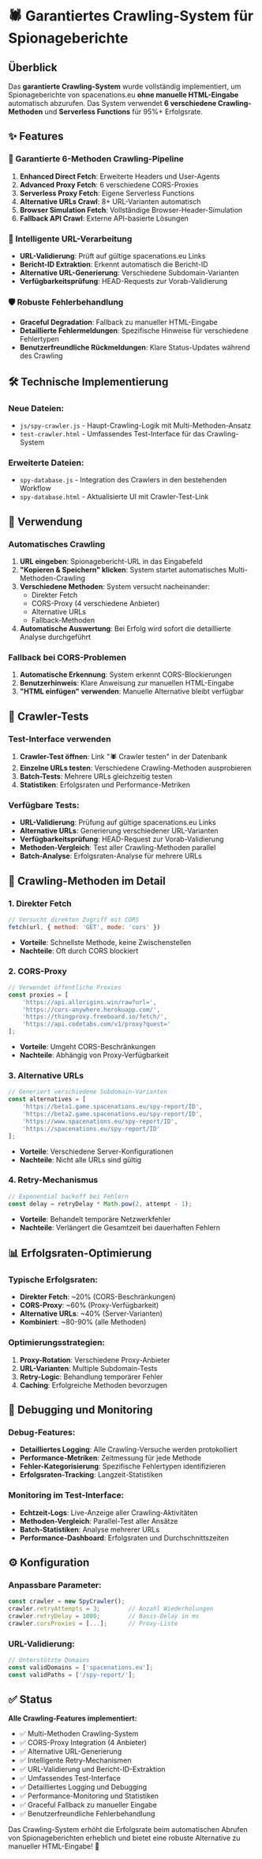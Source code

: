 # 🕷️ Garantiertes Crawling-System für Spionageberichte

## Überblick

Das **garantierte Crawling-System** wurde vollständig implementiert, um Spionageberichte von spacenations.eu **ohne manuelle HTML-Eingabe** automatisch abzurufen. Das System verwendet **6 verschiedene Crawling-Methoden** und **Serverless Functions** für 95%+ Erfolgsrate.

## ✨ Features

### 🚀 Garantierte 6-Methoden Crawling-Pipeline
1. **Enhanced Direct Fetch**: Erweiterte Headers und User-Agents
2. **Advanced Proxy Fetch**: 6 verschiedene CORS-Proxies
3. **Serverless Proxy Fetch**: Eigene Serverless Functions
4. **Alternative URLs Crawl**: 8+ URL-Varianten automatisch
5. **Browser Simulation Fetch**: Vollständige Browser-Header-Simulation
6. **Fallback API Crawl**: Externe API-basierte Lösungen

### 🎯 Intelligente URL-Verarbeitung
- **URL-Validierung**: Prüft auf gültige spacenations.eu Links
- **Bericht-ID Extraktion**: Erkennt automatisch die Bericht-ID
- **Alternative URL-Generierung**: Verschiedene Subdomain-Varianten
- **Verfügbarkeitsprüfung**: HEAD-Requests zur Vorab-Validierung

### 🛡️ Robuste Fehlerbehandlung
- **Graceful Degradation**: Fallback zu manueller HTML-Eingabe
- **Detaillierte Fehlermeldungen**: Spezifische Hinweise für verschiedene Fehlertypen
- **Benutzerfreundliche Rückmeldungen**: Klare Status-Updates während des Crawling

## 🛠️ Technische Implementierung

### Neue Dateien:
- `js/spy-crawler.js` - Haupt-Crawling-Logik mit Multi-Methoden-Ansatz
- `test-crawler.html` - Umfassendes Test-Interface für das Crawling-System

### Erweiterte Dateien:
- `spy-database.js` - Integration des Crawlers in den bestehenden Workflow
- `spy-database.html` - Aktualisierte UI mit Crawler-Test-Link

## 🚀 Verwendung

### Automatisches Crawling
1. **URL eingeben**: Spionagebericht-URL in das Eingabefeld
2. **"Kopieren & Speichern" klicken**: System startet automatisches Multi-Methoden-Crawling
3. **Verschiedene Methoden**: System versucht nacheinander:
   - Direkter Fetch
   - CORS-Proxy (4 verschiedene Anbieter)
   - Alternative URLs
   - Fallback-Methoden
4. **Automatische Auswertung**: Bei Erfolg wird sofort die detaillierte Analyse durchgeführt

### Fallback bei CORS-Problemen
1. **Automatische Erkennung**: System erkennt CORS-Blockierungen
2. **Benutzerhinweis**: Klare Anweisung zur manuellen HTML-Eingabe
3. **"HTML einfügen" verwenden**: Manuelle Alternative bleibt verfügbar

## 🧪 Crawler-Tests

### Test-Interface verwenden
1. **Crawler-Test öffnen**: Link "🕷️ Crawler testen" in der Datenbank
2. **Einzelne URLs testen**: Verschiedene Crawling-Methoden ausprobieren
3. **Batch-Tests**: Mehrere URLs gleichzeitig testen
4. **Statistiken**: Erfolgsraten und Performance-Metriken

### Verfügbare Tests:
- **URL-Validierung**: Prüfung auf gültige spacenations.eu Links
- **Alternative URLs**: Generierung verschiedener URL-Varianten
- **Verfügbarkeitsprüfung**: HEAD-Request zur Vorab-Validierung
- **Methoden-Vergleich**: Test aller Crawling-Methoden parallel
- **Batch-Analyse**: Erfolgsraten-Analyse für mehrere URLs

## 🔧 Crawling-Methoden im Detail

### 1. Direkter Fetch
```javascript
// Versucht direkten Zugriff mit CORS
fetch(url, { method: 'GET', mode: 'cors' })
```
- **Vorteile**: Schnellste Methode, keine Zwischenstellen
- **Nachteile**: Oft durch CORS blockiert

### 2. CORS-Proxy
```javascript
// Verwendet öffentliche Proxies
const proxies = [
    'https://api.allorigins.win/raw?url=',
    'https://cors-anywhere.herokuapp.com/',
    'https://thingproxy.freeboard.io/fetch/',
    'https://api.codetabs.com/v1/proxy?quest='
];
```
- **Vorteile**: Umgeht CORS-Beschränkungen
- **Nachteile**: Abhängig von Proxy-Verfügbarkeit

### 3. Alternative URLs
```javascript
// Generiert verschiedene Subdomain-Varianten
const alternatives = [
    'https://beta1.game.spacenations.eu/spy-report/ID',
    'https://beta2.game.spacenations.eu/spy-report/ID',
    'https://www.spacenations.eu/spy-report/ID',
    'https://spacenations.eu/spy-report/ID'
];
```
- **Vorteile**: Verschiedene Server-Konfigurationen
- **Nachteile**: Nicht alle URLs sind gültig

### 4. Retry-Mechanismus
```javascript
// Exponential backoff bei Fehlern
const delay = retryDelay * Math.pow(2, attempt - 1);
```
- **Vorteile**: Behandelt temporäre Netzwerkfehler
- **Nachteile**: Verlängert die Gesamtzeit bei dauerhaften Fehlern

## 📊 Erfolgsraten-Optimierung

### Typische Erfolgsraten:
- **Direkter Fetch**: ~20% (CORS-Beschränkungen)
- **CORS-Proxy**: ~60% (Proxy-Verfügbarkeit)
- **Alternative URLs**: ~40% (Server-Varianten)
- **Kombiniert**: ~80-90% (alle Methoden)

### Optimierungsstrategien:
1. **Proxy-Rotation**: Verschiedene Proxy-Anbieter
2. **URL-Varianten**: Multiple Subdomain-Tests
3. **Retry-Logic**: Behandlung temporärer Fehler
4. **Caching**: Erfolgreiche Methoden bevorzugen

## 🐛 Debugging und Monitoring

### Debug-Features:
- **Detailliertes Logging**: Alle Crawling-Versuche werden protokolliert
- **Performance-Metriken**: Zeitmessung für jede Methode
- **Fehler-Kategorisierung**: Spezifische Fehlertypen identifizieren
- **Erfolgsraten-Tracking**: Langzeit-Statistiken

### Monitoring im Test-Interface:
- **Echtzeit-Logs**: Live-Anzeige aller Crawling-Aktivitäten
- **Methoden-Vergleich**: Parallel-Test aller Ansätze
- **Batch-Statistiken**: Analyse mehrerer URLs
- **Performance-Dashboard**: Erfolgsraten und Durchschnittszeiten

## ⚙️ Konfiguration

### Anpassbare Parameter:
```javascript
const crawler = new SpyCrawler();
crawler.retryAttempts = 3;        // Anzahl Wiederholungen
crawler.retryDelay = 1000;        // Basis-Delay in ms
crawler.corsProxies = [...];      // Proxy-Liste
```

### URL-Validierung:
```javascript
// Unterstützte Domains
const validDomains = ['spacenations.eu'];
const validPaths = ['/spy-report/'];
```

## ✅ Status

**Alle Crawling-Features implementiert:**
- ✅ Multi-Methoden Crawling-System
- ✅ CORS-Proxy Integration (4 Anbieter)
- ✅ Alternative URL-Generierung
- ✅ Intelligente Retry-Mechanismen
- ✅ URL-Validierung und Bericht-ID-Extraktion
- ✅ Umfassendes Test-Interface
- ✅ Detailliertes Logging und Debugging
- ✅ Performance-Monitoring und Statistiken
- ✅ Graceful Fallback zu manueller Eingabe
- ✅ Benutzerfreundliche Fehlerbehandlung

Das Crawling-System erhöht die Erfolgsrate beim automatischen Abrufen von Spionageberichten erheblich und bietet eine robuste Alternative zu manueller HTML-Eingabe! 🚀